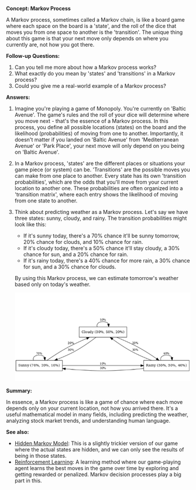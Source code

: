 **Concept: Markov Process**

A Markov process, sometimes called a Markov chain, is like a board game where each space on the board is a 'state', and the roll of the dice that moves you from one space to another is the 'transition'. The unique thing about this game is that your next move only depends on where you currently are, not how you got there.

**Follow-up Questions:**

1. Can you tell me more about how a Markov process works?
2. What exactly do you mean by 'states' and 'transitions' in a Markov process?
3. Could you give me a real-world example of a Markov process?

**Answers:**

1. Imagine you're playing a game of Monopoly. You're currently on 'Baltic Avenue'. The game's rules and the roll of your dice will determine where you move next - that's the essence of a Markov process. In this process, you define all possible locations (states) on the board and the likelihood (probabilities) of moving from one to another. Importantly, it doesn't matter if you landed on 'Baltic Avenue' from 'Mediterranean Avenue' or 'Park Place', your next move will only depend on you being on 'Baltic Avenue'.

2. In a Markov process, 'states' are the different places or situations your game piece (or system) can be. 'Transitions' are the possible moves you can make from one place to another. Every state has its own 'transition probabilities', which are the odds that you'll move from your current location to another one. These probabilities are often organized into a 'transition matrix', where each entry shows the likelihood of moving from one state to another.

3. Think about predicting weather as a Markov process. Let's say we have three states: sunny, cloudy, and rainy. The transition probabilities might look like this:

   - If it's sunny today, there's a 70% chance it'll be sunny tomorrow, 20% chance for clouds, and 10% chance for rain.
   - If it's cloudy today, there's a 50% chance it'll stay cloudy, a 30% chance for sun, and a 20% chance for rain.
   - If it's rainy today, there's a 40% chance for more rain, a 30% chance for sun, and a 30% chance for clouds.

   By using this Markov process, we can estimate tomorrow's weather based only on today's weather.

   ![Markov process example](markov_process_example.png)

**Summary:**

In essence, a Markov process is like a game of chance where each move depends only on your current location, not how you arrived there. It's a useful mathematical model in many fields, including predicting the weather, analyzing stock market trends, and understanding human language.

**See also:**

- [Hidden Markov Model](?concept=hidden+markov+model&specialist_role=ML+Engineer&target_audience=Manager+without+much+technical+background): This is a slightly trickier version of our game where the actual states are hidden, and we can only see the results of being in those states.
- [Reinforcement Learning](?concept=reinforcement+learning&specialist_role=ML+Engineer&target_audience=Manager+without+much+technical+background): A learning method where our game-playing agent learns the best moves in the game over time by exploring and getting rewarded or penalized. Markov decision processes play a big part in this.
